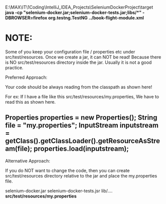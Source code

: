 E:\MAX\IT\1Coding\IntelliJ_IDEA_Projects\SeleniumDockerProject\target
**java -cp "selenium-docker.jar;selenium-docker-tests.jar;libs/*" -DBROWSER=firefox org.testng.TestNG ../book-flight-module.xml**




# **NOTE:**

Some of you keep your configuration file / properties etc under src/test/resources. Once we create a jar, it can NOT be read! 
Because there is NO src/test/resources directory inside the jar. Usually it is not a good practice.

Preferred Approach:

Your code should be always reading from the classpath as shown here!

For ex: If I have a file like this src/test/resources/my.properties, We have to read this as shown here.

Properties properties = new Properties();
String file = "my.properties";
InputStream inputstream = getClass().getClassLoader().getResourceAsStream(file);
properties.load(inputstream);
---

Alternative Approach:

If you do NOT want to change the code, then you can create src/test/resources directory relative to the jar and place the my.properties file.

selenium-docker.jar
selenium-docker-tests.jsr
lib/....
**src/test/resources/my.properties**